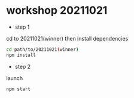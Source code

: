 # workshop 20211021
- step 1

cd to 20211021(winner)
then install dependencies
```sh
cd path/to/20211021(winner)
npm install
```

- step 2

launch
```sh
npm start
```
